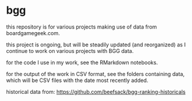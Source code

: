 # bgg
this repository is for various projects making use of data from boardgamegeek.com.

this project is ongoing, but will be steadily updated (and reorganized) as I continue to work on various projects with BGG data.

for the code I use in my work, see the RMarkdown notebooks.

for the output of the work in CSV format, see the folders containing data, which will be CSV files with the date most recently added.

historical data from: https://github.com/beefsack/bgg-ranking-historicals

